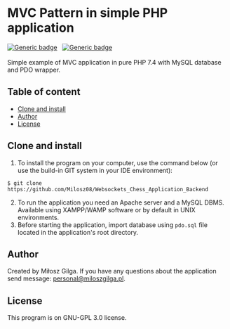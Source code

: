 # MVC Pattern in simple PHP application
[![Generic badge](https://img.shields.io/badge/Made%20with-PHP%207.4-1abc9c.svg)](https://www.php.net/)&nbsp;&nbsp;
[![Generic badge](https://img.shields.io/badge/MySQL%20version-7.4.30%20-brown.svg)](https://www.mysql.com/)&nbsp;&nbsp;
<br><br>
Simple example of MVC application in pure PHP 7.4 with MySQL database and PDO wrapper.

## Table of content
* [Clone and install](#clone-and-install)
* [Author](#author)
* [License](#license)

<a name="clone-and-install"></a>
## Clone and install

1. To install the program on your computer, use the command below (or use the build-in GIT system in your IDE environment):
```
$ git clone https://github.com/Milosz08/Websockets_Chess_Application_Backend
```
2. To run the application you need an Apache server and a MySQL DBMS. Available using XAMPP/WAMP software or by default in UNIX environments.
3. Before starting the application, import database using `pdo.sql` file located in the application's root directory.

<a name="author"></a>
## Author
Created by Miłosz Gilga. If you have any questions about the application send message:
[personal@miloszgilga.pl](mailto:personal@miloszgilga.pl).

<a name="license"></a>
## License
This program is on GNU-GPL 3.0 license.

